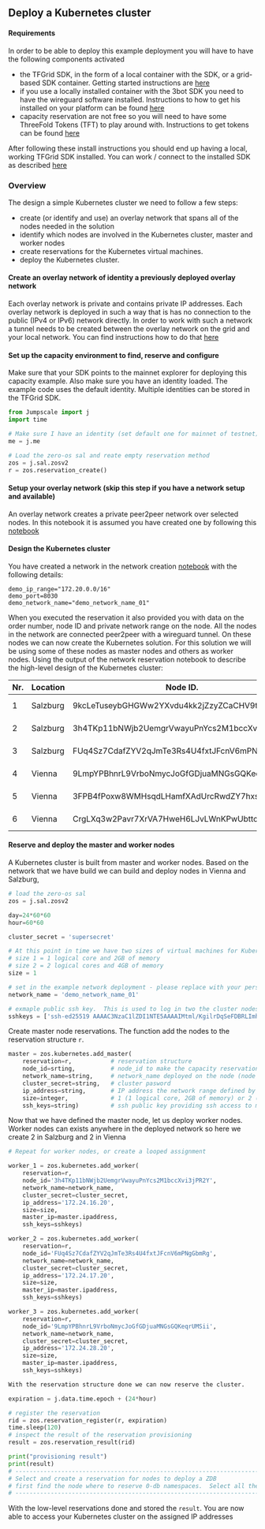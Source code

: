 ## Deploy a Kubernetes cluster

#### Requirements

In order to be able to deploy this example deployment you will have to have the following components activated
- the TFGrid SDK, in the form of a local container with the SDK, or a grid-based SDK container.  Getting started instructions are [here](https://github.com/threefoldfoundation/info_projectX/tree/development/doc/jumpscale_SDK) 
- if you use a locally installed container with the 3bot SDK you need to have the wireguard software installed.  Instructions to how to get his installed on your platform can be found [here](https://www.wireguard.com/install/)
- capacity reservation are not free so you will need to have some ThreeFold Tokens (TFT) to play around with.  Instructions to get tokens can be found [here](https://github.com/threefoldfoundation/info_projectX/blob/development/doc/jumpscale_SDK_information/payment/FreeTFT_testtoken.md)

After following these install instructions you should end up having a local, working TFGrid SDK installed.  You can work / connect to the installed SDK as described [here](https://github.com/threefoldfoundation/info_projectX/blob/development/doc/jumpscale_SDK/SDK_getting_started.md)

### Overview
The design a simple Kubernetes cluster we need to follow a few steps:
- create (or identify and use) an overlay network that spans all of the nodes needed in the solution
- identify which nodes are involved in the Kubernetes cluster, master and worker nodes
- create reservations for the Kubernetes virtual machines.
- deploy the Kubernetes cluster.

#### Create an overlay network of identity a previously deployed overlay network

Each overlay network is private and contains private IP addresses.  Each overlay network is deployed in such a way that is has no connection to the public (IPv4 or IPv6) network directly.  In order to work with such a network a tunnel needs to be created between the overlay network on the grid and your local network.  You can find instructions how to do that [here](https://github.com/threefoldfoundation/info_projectX/blob/development/doc/jumpscale_SDK_examples/network/overlay_network.md)


#### Set up the capacity environment to find, reserve and configure

Make sure that your SDK points to the mainnet explorer for deploying this capacity example.  Also make sure you have an identity loaded.  The example code uses the default identity.  Multiple identities can be stored in the TFGrid SDK.



```python
from Jumpscale import j
import time

# Make sure I have an identity (set default one for mainnet of testnet)
me = j.me

# Load the zero-os sal and reate empty reservation method
zos = j.sal.zosv2
r = zos.reservation_create()
```

#### Setup your overlay network (skip this step if you have a network setup and available)

An overlay network creates a private peer2peer network over selected nodes.  In this notebook it is assumed you have created one by following this [notebook](https://github.com/threefoldfoundation/info_projectX/blob/development/code/jupyter/SDK_examples/network/overlay_network.ipynb)

#### Design the Kubernetes cluster

You have created a network in the network creation [notebook](https://github.com/threefoldfoundation/info_projectX/blob/development/code/jupyter/SDK_examples/network/overlay_network.ipynb) with the following details:
```
demo_ip_range="172.20.0.0/16"
demo_port=8030
demo_network_name="demo_network_name_01"
```
When you executed the reservation it also provided you with data on the order number, node ID and private network range on the node.  All the nodes in the network are connected peer2peer with a wireguard tunnel.  On these nodes we can now create the Kubernetes solution.  For this solution we will be using some of these nodes as master nodes and others as worker nodes.  Using the output of the network reservation notebook to describe the high-level design of the Kubernetes cluster:

| Nr.  |  Location | Node ID.   |  IPV4 network    | Function.  |
|--------|---|---|---|---|
|    1    | Salzburg  | 9kcLeTuseybGHGWw2YXvdu4kk2jZzyZCaCHV9t6Axqqx  | 172.20.15.0/24  | Master node  |
|    2    | Salzburg  | 3h4TKp11bNWjb2UemgrVwayuPnYcs2M1bccXvi3jPR2Y  | 172.20.16.0/24  |  Worker node |
|    3    | Salzburg  |  FUq4Sz7CdafZYV2qJmTe3Rs4U4fxtJFcnV6mPNgGbmRg | 172.20.17.0/24  |  Worker node |
|    4    | Vienna  |  9LmpYPBhnrL9VrboNmycJoGfGDjuaMNGsGQKeqrUMSii | 172.20.28.0/24  |  Worker node |
|    5    | Vienna  |  3FPB4fPoxw8WMHsqdLHamfXAdUrcRwdZY7hxsFQt3odL | 172.20.29.0/24  |  Worker node |
|    6    | Vienna  |  CrgLXq3w2Pavr7XrVA7HweH6LJvLWnKPwUbttcNNgJX7 | 172.20.30.0/24  |  Worker node |


#### Reserve and deploy the master and worker nodes

A Kubernetes cluster is built from master and worker nodes.  Based on the network that we have build we can build and deploy nodes in Vienna and Salzburg,


```python
# load the zero-os sal
zos = j.sal.zosv2

day=24*60*60
hour=60*60

cluster_secret = 'supersecret'

# At this point in time we have two sizes of virtual machines for Kubernetes clusters.
# size 1 = 1 logical core and 2GB of memory
# size 2 = 2 logical cores and 4GB of memory
size = 1

# set in the example network deployment - please replace with your personal network name.
network_name = 'demo_network_name_01'

# exmaple public ssh key.  This is used to log in two the cluster nodes - please replace with you own ssh-key.
sshkeys = ['ssh-ed25519 AAAAC3NzaC1lZDI1NTE5AAAAIMtml/KgilrDqSeFDBRLImhoAfIqikR2N9XH3pVbb7ex zaibon@tesla']
```

Create master node reservations.  The function add the nodes to the reservation structure `r`.

```python
master = zos.kubernetes.add_master(
    reservation=r,           # reservation structure
    node_id=srting,          # node_id to make the capacity reservation on and deploy the flist
    network_name=string,     # network_name deployed on the node (node can have multiple private networks)
    cluster_secret=string,   # cluster pasword
    ip_address=string,       # IP address the network range defined by network_name on the node
    size=integer,            # 1 (1 logical core, 2GB of memory) or 2 (2 logical cores and 4GB of memory)
    ssh_keys=string)         # ssh public key providing ssh access to master of worker vm's
```

Now that we have defined the master node, let us deploy worker nodes.  Worker nodes can exists anywhere in the deployed network so here we create 2 in Salzburg and 2 in Vienna


```python
# Repeat for worker nodes, or create a looped assignment

worker_1 = zos.kubernetes.add_worker(
    reservation=r,
    node_id='3h4TKp11bNWjb2UemgrVwayuPnYcs2M1bccXvi3jPR2Y',
    network_name=network_name,
    cluster_secret=cluster_secret,
    ip_address='172.24.16.20',
    size=size,
    master_ip=master.ipaddress,
    ssh_keys=sshkeys)

worker_2 = zos.kubernetes.add_worker(
    reservation=r,
    node_id='FUq4Sz7CdafZYV2qJmTe3Rs4U4fxtJFcnV6mPNgGbmRg',
    network_name=network_name,
    cluster_secret=cluster_secret,
    ip_address='172.24.17.20',
    size=size,
    master_ip=master.ipaddress,
    ssh_keys=sshkeys)

worker_3 = zos.kubernetes.add_worker(
    reservation=r,
    node_id='9LmpYPBhnrL9VrboNmycJoGfGDjuaMNGsGQKeqrUMSii',
    network_name=network_name,
    cluster_secret=cluster_secret,
    ip_address='172.24.28.20',
    size=size,
    master_ip=master.ipaddress,
    ssh_keys=sshkeys)


```


```python
With the reservation structure done we can now reserve the cluster.
```


```python
expiration = j.data.time.epoch + (24*hour)

# register the reservation
rid = zos.reservation_register(r, expiration)
time.sleep(120)
# inspect the result of the reservation provisioning
result = zos.reservation_result(rid)

print("provisioning result")
print(result)
# ----------------------------------------------------------------------------------
# Select and create a reservation for nodes to deploy a ZDB
# first find the node where to reserve 0-db namespaces.  Select all the salzburg nodes
# ----------------------------------------------------------------------------------
```

With the low-level reservations done and stored the `result`.  You are now able to access your Kubernetes cluster on the assigned IP addresses



```python

```
